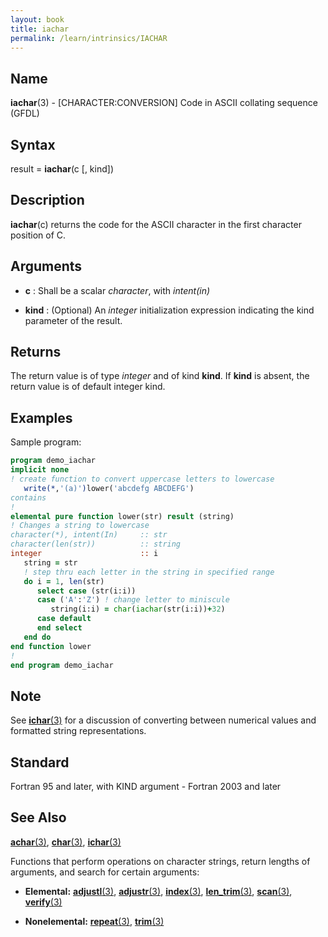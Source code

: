```yaml
---
layout: book
title: iachar
permalink: /learn/intrinsics/IACHAR
---
```

## __Name__

__iachar__(3) - \[CHARACTER:CONVERSION\] Code in ASCII collating sequence
(GFDL)

## __Syntax__

result = __iachar__(c \[, kind\])

## __Description__

__iachar__(c) returns the code for the ASCII character in the first
character position of C.

## __Arguments__

  - __c__
    : Shall be a scalar _character_, with _intent(in)_

  - __kind__
    : (Optional) An _integer_ initialization expression indicating the kind
    parameter of the result.

## __Returns__

The return value is of type _integer_ and of kind __kind__. If __kind__ is absent,
the return value is of default integer kind.

## __Examples__

Sample program:

```fortran
program demo_iachar
implicit none
! create function to convert uppercase letters to lowercase
   write(*,'(a)')lower('abcdefg ABCDEFG')
contains
!
elemental pure function lower(str) result (string)
! Changes a string to lowercase
character(*), intent(In)     :: str
character(len(str))          :: string
integer                      :: i
   string = str
   ! step thru each letter in the string in specified range
   do i = 1, len(str)
      select case (str(i:i))
      case ('A':'Z') ! change letter to miniscule
         string(i:i) = char(iachar(str(i:i))+32)
      case default
      end select
   end do
end function lower
!
end program demo_iachar
```

## __Note__

See [__ichar__(3)](ICHAR) for a discussion of converting between numerical
values and formatted string representations.

## __Standard__

Fortran 95 and later, with KIND argument - Fortran 2003 and later

## __See Also__

[__achar__(3)](ACHAR),
[__char__(3)](CHAR),
[__ichar__(3)](ICHAR)

Functions that perform operations on character strings, return lengths
of arguments, and search for certain arguments:

  - __Elemental:__
    [__adjustl__(3)](ADJUSTL), [__adjustr__(3)](ADJUSTR), [__index__(3)](INDEX), [__len\_trim__(3)](LEN_TRIM),
    [__scan__(3)](SCAN), [__verify__(3)](VERIFY)

  - __Nonelemental:__
    [__repeat__(3)](REPEAT), [__trim__(3)](TRIM)
